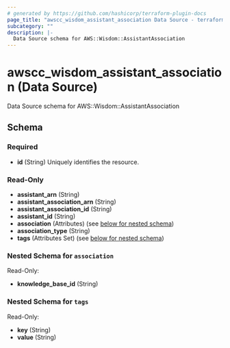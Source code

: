 ```yaml
---
# generated by https://github.com/hashicorp/terraform-plugin-docs
page_title: "awscc_wisdom_assistant_association Data Source - terraform-provider-awscc"
subcategory: ""
description: |-
  Data Source schema for AWS::Wisdom::AssistantAssociation
---
```


# awscc_wisdom_assistant_association (Data Source)

Data Source schema for AWS::Wisdom::AssistantAssociation



<!-- schema generated by tfplugindocs -->
## Schema

### Required

- **id** (String) Uniquely identifies the resource.

### Read-Only

- **assistant_arn** (String)
- **assistant_association_arn** (String)
- **assistant_association_id** (String)
- **assistant_id** (String)
- **association** (Attributes) (see [below for nested schema](#nestedatt--association))
- **association_type** (String)
- **tags** (Attributes Set) (see [below for nested schema](#nestedatt--tags))

<a id="nestedatt--association"></a>
### Nested Schema for `association`

Read-Only:

- **knowledge_base_id** (String)


<a id="nestedatt--tags"></a>
### Nested Schema for `tags`

Read-Only:

- **key** (String)
- **value** (String)


